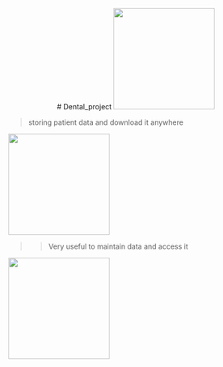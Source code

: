 <p align="center">
  # Dental_project
  
<img src="https://github.com/Adarsh-singh-2002/Dental_project/assets/98600091/5f4548c5-5cca-4a7d-8d78-9688e9ed0a7d" height="200px" width = "200px"/>

>storing patient data and download it anywhere


<img src ="https://github.com/Adarsh-singh-2002/Dental_project/assets/98600091/436bcf0b-1321-4d69-8bf3-a9aa335db3e5" width = "200px" height = "200px"/>


>>Very useful to maintain data and access it 

<img src = "https://github.com/Adarsh-singh-2002/Dental_project/assets/98600091/ff10f99e-a9d5-4421-bff7-ee0735635108" width = "200px" height = "200px"/>

</p>
